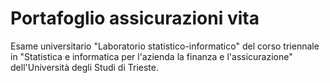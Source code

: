 # Portafoglio assicurazioni vita
 Esame universitario "Laboratorio statistico-informatico" del corso triennale in "Statistica e informatica per l'azienda la finanza e l'assicurazione" dell'Università degli Studi di Trieste. 
